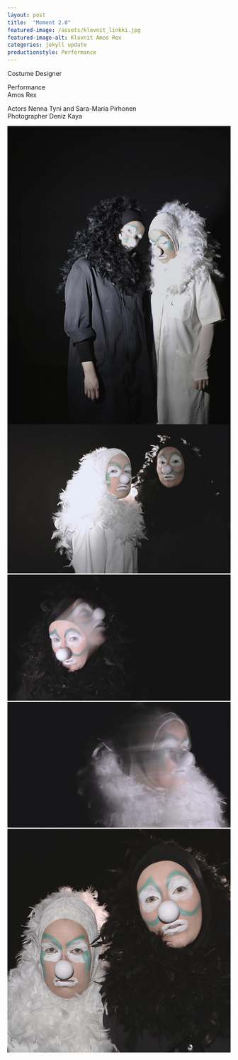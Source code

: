 ```yaml
---
layout: post
title:  "Moment 2.0"
featured-image: /assets/klovnit_linkki.jpg
featured-image-alt: Klovnit Amos Rex
categories: jekyll update
productionstyle: Performance
---
```

Costume Designer

  Performance  
  Amos Rex  

  Actors Nenna Tyni and Sara-Maria Pirhonen  
  Photographer Deniz Kaya  

![alt text](/assets/projects/klovnit3.jpg)
![alt text](/assets/projects/klovnit1.jpg)
![alt text](/assets/projects/klovnit2.jpg)
![alt text](/assets/projects/klovnit5.jpg)

